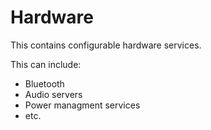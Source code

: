 # Hardware

This contains configurable hardware services.

This can include:

- Bluetooth
- Audio servers
- Power managment services
- etc.
